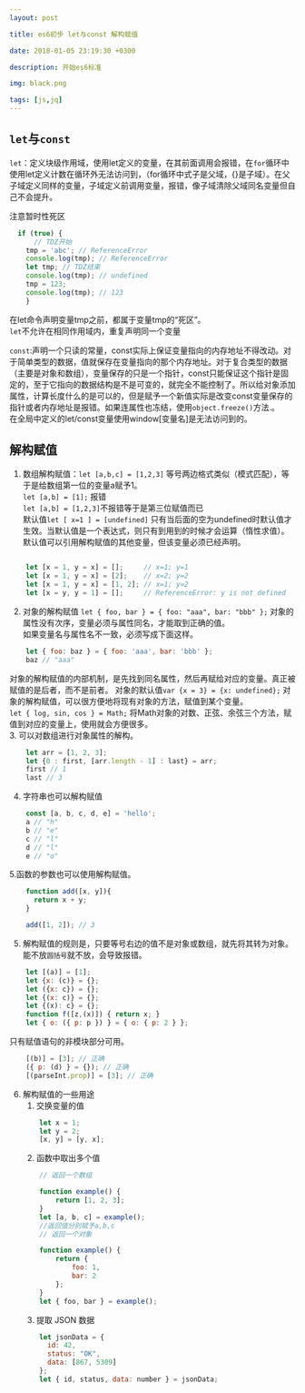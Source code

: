 ```yaml
---
layout: post

title: es6初步 let与const 解构赋值

date: 2018-01-05 23:19:30 +0300

description: 开始es6标准

img: black.png

tags: [js,jq]
---
```


## `let`与`const`
`let`：定义块级作用域，使用let定义的变量，在其前面调用会报错，在`for`循环中使用let定义计数在循环外无法访问到，（for循环中式子是父域，{}是子域）。在父子域定义同样的变量，子域定义前调用变量，报错，像子域清除父域同名变量但自己不会提升。  

注意暂时性死区
```javascript
  if (true) {
      // TDZ开始
    tmp = 'abc'; // ReferenceError
    console.log(tmp); // ReferenceError
    let tmp; // TDZ结束
    console.log(tmp); // undefined
    tmp = 123;
    console.log(tmp); // 123
    }
```
在let命令声明变量tmp之前，都属于变量tmp的“死区”。  
`let`不允许在相同作用域内，重复声明同一个变量  

`const`:声明一个只读的常量，const实际上保证变量指向的内存地址不得改动。对于简单类型的数据，值就保存在变量指向的那个内存地址。对于复合类型的数据（主要是对象和数组），变量保存的只是一个指针，const只能保证这个指针是固定的，至于它指向的数据结构是不是可变的，就完全不能控制了。所以给对象添加属性，计算长度什么的是可以的，但是赋予一个新值实际是改变const变量保存的指针或者内存地址是报错。如果连属性也冻结，使用`object.freeze()`方法.。  
在全局中定义的let/const变量使用window[变量名]是无法访问到的。


## 解构赋值
1. 数组解构赋值：`let [a,b,c] = [1,2,3]` 等号两边格式类似（模式匹配），等于是给数组第一位的变量a赋予1。  
`let [a,b] = [1];`  报错  
`let [a,b] = [1,2,3]`不报错等于是第三位赋值而已  
默认值`let [ x=1 ] = [undefined]` 只有当后面的空为undefined时默认值才生效。当默认值是一个表达式，则只有到用到的时候才会运算（惰性求值）。  
默认值可以引用解构赋值的其他变量，但该变量必须已经声明。
```JavaScript
    
    let [x = 1, y = x] = [];     // x=1; y=1
    let [x = 1, y = x] = [2];    // x=2; y=2
    let [x = 1, y = x] = [1, 2]; // x=1; y=2
    let [x = y, y = 1] = [];     // ReferenceError: y is not defined
```

2. 对象的解构赋值 
`let { foo, bar } = { foo: "aaa", bar: "bbb" };`
对象的属性没有次序，变量必须与属性同名，才能取到正确的值。  
如果变量名与属性名不一致，必须写成下面这样。  
```JavaScript
    let { foo: baz } = { foo: 'aaa', bar: 'bbb' };
    baz // "aaa"
```
对象的解构赋值的内部机制，是先找到同名属性，然后再赋给对应的变量。真正被赋值的是后者，而不是前者。
对象的默认值`var {x = 3} = {x: undefined};`
对象的解构赋值，可以很方便地将现有对象的方法，赋值到某个变量。  
`let { log, sin, cos } = Math;` 
将Math对象的对数、正弦、余弦三个方法，赋值到对应的变量上，使用就会方便很多。  
3. 可以对数组进行对象属性的解构。
```JavaScript
    let arr = [1, 2, 3];
    let {0 : first, [arr.length - 1] : last} = arr;
    first // 1
    last // 3
```
4. 字符串也可以解构赋值  
```JavaScript
    const [a, b, c, d, e] = 'hello';
    a // "h"
    b // "e"
    c // "l"
    d // "l"
    e // "o"
```

5.函数的参数也可以使用解构赋值。
```JavaScript
    function add([x, y]){
      return x + y;
    }

    add([1, 2]); // 3
```
5. 解构赋值的规则是，只要等号右边的值不是对象或数组，就先将其转为对象。能不放`圆括号`就不放，会导致报错。
```JavaScript
    let [(a)] = [1];
    let {x: (c)} = {};
    let ({x: c}) = {};
    let {(x: c)} = {};
    let {(x): c} = {};
    function f([z,(x)]) { return x; }
    let { o: ({ p: p }) } = { o: { p: 2 } };
```
只有赋值语句的非模块部分可用。
```JavaScript
    [(b)] = [3]; // 正确
    ({ p: (d) } = {}); // 正确
    [(parseInt.prop)] = [3]; // 正确
```
6. 解构赋值的一些用途
    1. 交换变量的值
    ```JavaScript
        let x = 1;
        let y = 2;
        [x, y] = [y, x];
    ```
    2. 函数中取出多个值
    ```JavaScript
        // 返回一个数组

        function example() {
            return [1, 2, 3];
        }
        let [a, b, c] = example();
        //返回值分别赋予a,b,c
        // 返回一个对象

        function example() {
            return {
                foo: 1,
                bar: 2
            };
        }
        let { foo, bar } = example();
    ```
    3. 提取 JSON 数据
    ```JavaScript
        let jsonData = {
          id: 42,
          status: "OK",
          data: [867, 5309]
        };
        let { id, status, data: number } = jsonData;
     ```
